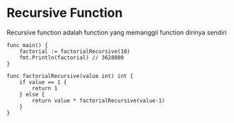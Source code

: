 # Recursive Function
Recursive function adalah function yang memanggil function dirinya sendiri

``` golang
func main() {
	factorial := factorialRecursive(10)
	fmt.Println(factorial) // 3628800
}

func factorialRecursive(value int) int {
	if value == 1 {
		return 1
	} else {
		return value * factorialRecursive(value-1)
	}
}
```
